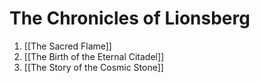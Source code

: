 # The Chronicles of Lionsberg

1. [[The Sacred Flame]]  
2. [[The Birth of the Eternal Citadel]]  
3. [[The Story of the Cosmic Stone]]  

